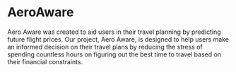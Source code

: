 # AeroAware
Aero Aware was created to aid users in their travel planning by predicting future flight prices. Our project, Aero Aware, is designed to help users make an informed decision on their travel plans by reducing the stress of spending countless hours on figuring out the best time to travel based on their financial constraints.
